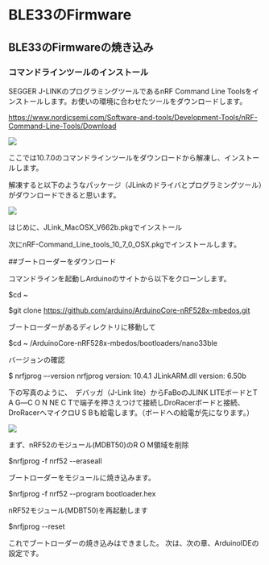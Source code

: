 # BLE33のFirmware

## BLE33のFirmwareの焼き込み

### コマンドラインツールのインストール
SEGGER J-LINKのプログラミングツールであるnRF Command Line Toolsをインストールします。お使いの環境に合わせたツールをダウンロードします。

https://www.nordicsemi.com/Software-and-tools/Development-Tools/nRF-Command-Line-Tools/Download

![](./img/fw01_a.png)

ここでは10.7.0のコマンドラインツールをダウンロードから解凍し、インストールします。

解凍すると以下のようなパッケージ（JLinkのドライバとプログラミングツール）がダウンロードできると思います。

![](./img/fw02.png)

はじめに、JLink_MacOSX_V662b.pkgでインストール

次にnRF-Command_Line_tools_10_7_0_OSX.pkgでインストールします。

##ブートローダーをダウンロード

コマンドラインを起動しArduinoのサイトから以下をクローンします。

$cd ~

$git clone https://github.com/arduino/ArduinoCore-nRF528x-mbedos.git

ブートローダーがあるディレクトリに移動して

$cd ~ /ArduinoCore-nRF528x-mbedos/bootloaders/nano33ble

バージョンの確認

$ nrfjprog –-version
nrfjprog version: 10.4.1 
JLinkARM.dll version: 6.50b

下の写真のように、　デバッガ（J-Link lite）からFaBoのJLINK LITEボードとT A G―C O N NE C Tで端子を押さえつけて接続しDroRacerボードと接続、DroRacerへマイクロU S Bも給電します。（ボードへの給電が先になります。）

![](./img/fw03.jpg)

まず、nRF52のモジュール(MDBT50)のR O M領域を削除

$nrfjprog -f nrf52 --eraseall

ブートローダーをモジュールに焼き込みます。

$nrfjprog -f nrf52 --program bootloader.hex

nRF52モジュール(MDBT50)を再起動します

$nrfjprog --reset

これでブートローダーの焼き込みはできました。
次は、次の章、ArduinoIDEの設定です。


